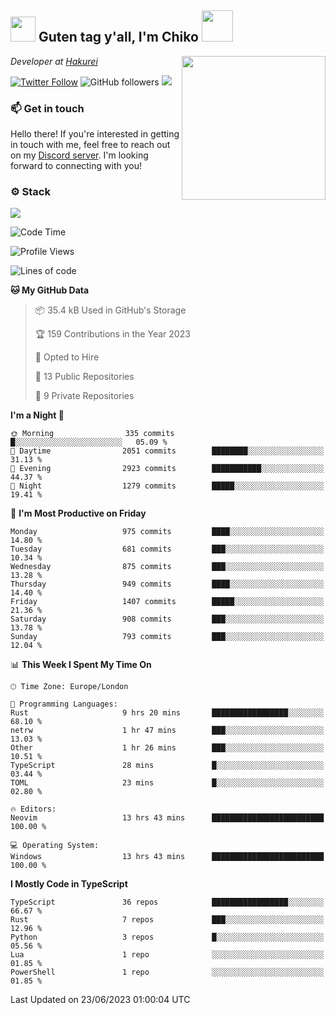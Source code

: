 <h2><img src="https://cdn.discordapp.com/emojis/1100181376730402906.gif?quality=lossless" width="40"> Guten tag y'all, I'm Chiko <img src="https://a.ppy.sh/15907233" width="50"></h2>
<a href="https://twitter.com/Zzul0714/status/1654451338179395585?s=20"><img align='right' src="https://cdn.discordapp.com/attachments/1109162815866023976/1109163700583153705/FvXKt8paEAAR6Ak1.png" width="230"></a>
<p><em>Developer at <a href="https://github.com/hakureiapp">Hakurei</a></em></p>

[![Twitter Follow](https://img.shields.io/twitter/follow/chikoxq?label=Follow)](https://twitter.com/intent/follow?screen_name=chikoxq)
![GitHub followers](https://img.shields.io/github/followers/chikof?label=Follow&style=social)
![](https://komarev.com/ghpvc/?username=chikof&color=blue)

### 📫 Get in touch
Hello there! If you're interested in getting in touch with me, feel free to reach out on my [Discord server](https://discord.gg/sejc7TnX6N). I'm looking forward to connecting with you!

### ⚙️ Stack
![](https://skillicons.dev/icons?i=git,kubernetes,docker,js,ts,cloudflare,css,deno,express,graphql,html,mongodb,nestjs,py,react,apollo,bash,java,lua,nextjs,netlify,nodejs,ps,powershell,rust,neovim,tauri,sentry,postgres,tailwind,prisma,actix)

<!--START_SECTION:waka-->
![Code Time](http://img.shields.io/badge/Code%20Time-1%2C434%20hrs%208%20mins-blue)

![Profile Views](http://img.shields.io/badge/Profile%20Views-0-blue)

![Lines of code](https://img.shields.io/badge/From%20Hello%20World%20I%27ve%20Written-4.7%20million%20lines%20of%20code-blue)

**🐱 My GitHub Data** 

> 📦 35.4 kB Used in GitHub's Storage 
 > 
> 🏆 159 Contributions in the Year 2023
 > 
> 💼 Opted to Hire
 > 
> 📜 13 Public Repositories 
 > 
> 🔑 9 Private Repositories 
 > 
**I'm a Night 🦉** 

```text
🌞 Morning                335 commits         █░░░░░░░░░░░░░░░░░░░░░░░░   05.09 % 
🌆 Daytime                2051 commits        ████████░░░░░░░░░░░░░░░░░   31.13 % 
🌃 Evening                2923 commits        ███████████░░░░░░░░░░░░░░   44.37 % 
🌙 Night                  1279 commits        █████░░░░░░░░░░░░░░░░░░░░   19.41 % 
```
📅 **I'm Most Productive on Friday** 

```text
Monday                   975 commits         ████░░░░░░░░░░░░░░░░░░░░░   14.80 % 
Tuesday                  681 commits         ███░░░░░░░░░░░░░░░░░░░░░░   10.34 % 
Wednesday                875 commits         ███░░░░░░░░░░░░░░░░░░░░░░   13.28 % 
Thursday                 949 commits         ████░░░░░░░░░░░░░░░░░░░░░   14.40 % 
Friday                   1407 commits        █████░░░░░░░░░░░░░░░░░░░░   21.36 % 
Saturday                 908 commits         ███░░░░░░░░░░░░░░░░░░░░░░   13.78 % 
Sunday                   793 commits         ███░░░░░░░░░░░░░░░░░░░░░░   12.04 % 
```


📊 **This Week I Spent My Time On** 

```text
🕑︎ Time Zone: Europe/London

💬 Programming Languages: 
Rust                     9 hrs 20 mins       █████████████████░░░░░░░░   68.10 % 
netrw                    1 hr 47 mins        ███░░░░░░░░░░░░░░░░░░░░░░   13.03 % 
Other                    1 hr 26 mins        ███░░░░░░░░░░░░░░░░░░░░░░   10.51 % 
TypeScript               28 mins             █░░░░░░░░░░░░░░░░░░░░░░░░   03.44 % 
TOML                     23 mins             █░░░░░░░░░░░░░░░░░░░░░░░░   02.80 % 

🔥 Editors: 
Neovim                   13 hrs 43 mins      █████████████████████████   100.00 % 

💻 Operating System: 
Windows                  13 hrs 43 mins      █████████████████████████   100.00 % 
```

**I Mostly Code in TypeScript** 

```text
TypeScript               36 repos            █████████████████░░░░░░░░   66.67 % 
Rust                     7 repos             ███░░░░░░░░░░░░░░░░░░░░░░   12.96 % 
Python                   3 repos             █░░░░░░░░░░░░░░░░░░░░░░░░   05.56 % 
Lua                      1 repo              ░░░░░░░░░░░░░░░░░░░░░░░░░   01.85 % 
PowerShell               1 repo              ░░░░░░░░░░░░░░░░░░░░░░░░░   01.85 % 
```




 Last Updated on 23/06/2023 01:00:04 UTC
<!--END_SECTION:waka-->


<!--
<p align="center">
     <a href="https://discord.gg/HhybNhchcC"><img src="https://invidget.switchblade.xyz/sejc7TnX6N" align="center" ><a>
</p> 
-->
